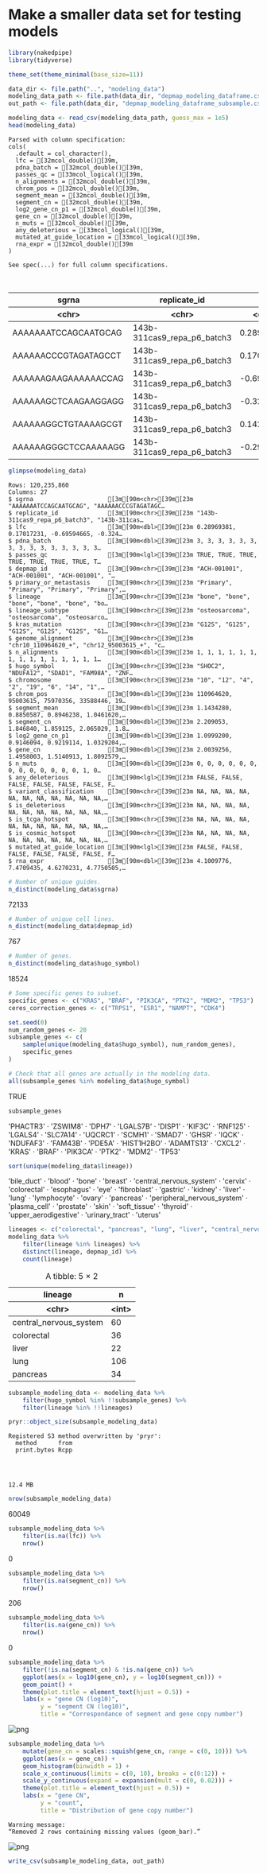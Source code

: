 # Make a smaller data set for testing models

```R
library(nakedpipe)
library(tidyverse)

theme_set(theme_minimal(base_size=11))
```

```R
data_dir <- file.path("..", "modeling_data")
modeling_data_path <- file.path(data_dir, "depmap_modeling_dataframe.csv")
out_path <- file.path(data_dir, "depmap_modeling_dataframe_subsample.csv")
```

```R
modeling_data <- read_csv(modeling_data_path, guess_max = 1e5)
head(modeling_data)
```

    Parsed with column specification:
    cols(
      .default = col_character(),
      lfc = [32mcol_double()[39m,
      pdna_batch = [32mcol_double()[39m,
      passes_qc = [33mcol_logical()[39m,
      n_alignments = [32mcol_double()[39m,
      chrom_pos = [32mcol_double()[39m,
      segment_mean = [32mcol_double()[39m,
      segment_cn = [32mcol_double()[39m,
      log2_gene_cn_p1 = [32mcol_double()[39m,
      gene_cn = [32mcol_double()[39m,
      n_muts = [32mcol_double()[39m,
      any_deleterious = [33mcol_logical()[39m,
      mutated_at_guide_location = [33mcol_logical()[39m,
      rna_expr = [32mcol_double()[39m
    )
    
    See spec(...) for full column specifications.

<table>
<caption>A tibble: 6 × 27</caption>
<thead>
	<tr><th scope=col>sgrna</th><th scope=col>replicate_id</th><th scope=col>lfc</th><th scope=col>pdna_batch</th><th scope=col>passes_qc</th><th scope=col>depmap_id</th><th scope=col>primary_or_metastasis</th><th scope=col>lineage</th><th scope=col>lineage_subtype</th><th scope=col>kras_mutation</th><th scope=col>⋯</th><th scope=col>log2_gene_cn_p1</th><th scope=col>gene_cn</th><th scope=col>n_muts</th><th scope=col>any_deleterious</th><th scope=col>variant_classification</th><th scope=col>is_deleterious</th><th scope=col>is_tcga_hotspot</th><th scope=col>is_cosmic_hotspot</th><th scope=col>mutated_at_guide_location</th><th scope=col>rna_expr</th></tr>
	<tr><th scope=col>&lt;chr&gt;</th><th scope=col>&lt;chr&gt;</th><th scope=col>&lt;dbl&gt;</th><th scope=col>&lt;dbl&gt;</th><th scope=col>&lt;lgl&gt;</th><th scope=col>&lt;chr&gt;</th><th scope=col>&lt;chr&gt;</th><th scope=col>&lt;chr&gt;</th><th scope=col>&lt;chr&gt;</th><th scope=col>&lt;chr&gt;</th><th scope=col>⋯</th><th scope=col>&lt;dbl&gt;</th><th scope=col>&lt;dbl&gt;</th><th scope=col>&lt;dbl&gt;</th><th scope=col>&lt;lgl&gt;</th><th scope=col>&lt;chr&gt;</th><th scope=col>&lt;chr&gt;</th><th scope=col>&lt;chr&gt;</th><th scope=col>&lt;chr&gt;</th><th scope=col>&lt;lgl&gt;</th><th scope=col>&lt;dbl&gt;</th></tr>
</thead>
<tbody>
	<tr><td>AAAAAAATCCAGCAATGCAG</td><td>143b-311cas9_repa_p6_batch3</td><td> 0.2896938</td><td>3</td><td>TRUE</td><td>ACH-001001</td><td>Primary</td><td>bone</td><td>osteosarcoma</td><td>G12S</td><td>⋯</td><td>1.0999200</td><td>2.003926</td><td>0</td><td>FALSE</td><td>NA</td><td>NA</td><td>NA</td><td>NA</td><td>FALSE</td><td>4.1009776</td></tr>
	<tr><td>AAAAAACCCGTAGATAGCCT</td><td>143b-311cas9_repa_p6_batch3</td><td> 0.1701723</td><td>3</td><td>TRUE</td><td>ACH-001001</td><td>Primary</td><td>bone</td><td>osteosarcoma</td><td>G12S</td><td>⋯</td><td>0.9146094</td><td>1.495800</td><td>0</td><td>FALSE</td><td>NA</td><td>NA</td><td>NA</td><td>NA</td><td>FALSE</td><td>7.4709435</td></tr>
	<tr><td>AAAAAAGAAGAAAAAACCAG</td><td>143b-311cas9_repa_p6_batch3</td><td>-0.6959467</td><td>3</td><td>TRUE</td><td>ACH-001001</td><td>Primary</td><td>bone</td><td>osteosarcoma</td><td>G12S</td><td>⋯</td><td>0.9219114</td><td>1.514091</td><td>0</td><td>FALSE</td><td>NA</td><td>NA</td><td>NA</td><td>NA</td><td>FALSE</td><td>4.6270231</td></tr>
	<tr><td>AAAAAAGCTCAAGAAGGAGG</td><td>143b-311cas9_repa_p6_batch3</td><td>-0.3249354</td><td>3</td><td>TRUE</td><td>ACH-001001</td><td>Primary</td><td>bone</td><td>osteosarcoma</td><td>G12S</td><td>⋯</td><td>1.0329204</td><td>1.809258</td><td>0</td><td>FALSE</td><td>NA</td><td>NA</td><td>NA</td><td>NA</td><td>FALSE</td><td>4.7750505</td></tr>
	<tr><td>AAAAAAGGCTGTAAAAGCGT</td><td>143b-311cas9_repa_p6_batch3</td><td> 0.1428739</td><td>3</td><td>TRUE</td><td>ACH-001001</td><td>Primary</td><td>bone</td><td>osteosarcoma</td><td>G12S</td><td>⋯</td><td>0.9064726</td><td>1.475575</td><td>0</td><td>FALSE</td><td>NA</td><td>NA</td><td>NA</td><td>NA</td><td>FALSE</td><td>0.2265085</td></tr>
	<tr><td>AAAAAAGGGCTCCAAAAAGG</td><td>143b-311cas9_repa_p6_batch3</td><td>-0.2998787</td><td>3</td><td>TRUE</td><td>ACH-001001</td><td>Primary</td><td>bone</td><td>osteosarcoma</td><td>G12S</td><td>⋯</td><td>1.0604597</td><td>1.887698</td><td>0</td><td>FALSE</td><td>NA</td><td>NA</td><td>NA</td><td>NA</td><td>FALSE</td><td>0.3785116</td></tr>
</tbody>
</table>

```R
glimpse(modeling_data)
```

    Rows: 120,235,860
    Columns: 27
    $ sgrna                     [3m[90m<chr>[39m[23m "AAAAAAATCCAGCAATGCAG", "AAAAAACCCGTAGATAGC…
    $ replicate_id              [3m[90m<chr>[39m[23m "143b-311cas9_repa_p6_batch3", "143b-311cas…
    $ lfc                       [3m[90m<dbl>[39m[23m 0.28969381, 0.17017231, -0.69594665, -0.324…
    $ pdna_batch                [3m[90m<dbl>[39m[23m 3, 3, 3, 3, 3, 3, 3, 3, 3, 3, 3, 3, 3, 3, 3…
    $ passes_qc                 [3m[90m<lgl>[39m[23m TRUE, TRUE, TRUE, TRUE, TRUE, TRUE, TRUE, T…
    $ depmap_id                 [3m[90m<chr>[39m[23m "ACH-001001", "ACH-001001", "ACH-001001", "…
    $ primary_or_metastasis     [3m[90m<chr>[39m[23m "Primary", "Primary", "Primary", "Primary",…
    $ lineage                   [3m[90m<chr>[39m[23m "bone", "bone", "bone", "bone", "bone", "bo…
    $ lineage_subtype           [3m[90m<chr>[39m[23m "osteosarcoma", "osteosarcoma", "osteosarco…
    $ kras_mutation             [3m[90m<chr>[39m[23m "G12S", "G12S", "G12S", "G12S", "G12S", "G1…
    $ genome_alignment          [3m[90m<chr>[39m[23m "chr10_110964620_+", "chr12_95003615_+", "c…
    $ n_alignments              [3m[90m<dbl>[39m[23m 1, 1, 1, 1, 1, 1, 1, 1, 1, 1, 1, 1, 1, 1, 1…
    $ hugo_symbol               [3m[90m<chr>[39m[23m "SHOC2", "NDUFA12", "SDAD1", "FAM98A", "ZNF…
    $ chromosome                [3m[90m<chr>[39m[23m "10", "12", "4", "2", "19", "6", "14", "1",…
    $ chrom_pos                 [3m[90m<dbl>[39m[23m 110964620, 95003615, 75970356, 33588446, 19…
    $ segment_mean              [3m[90m<dbl>[39m[23m 1.1434280, 0.8850587, 0.8946238, 1.0461620,…
    $ segment_cn                [3m[90m<dbl>[39m[23m 2.209053, 1.846840, 1.859125, 2.065029, 1.8…
    $ log2_gene_cn_p1           [3m[90m<dbl>[39m[23m 1.0999200, 0.9146094, 0.9219114, 1.0329204,…
    $ gene_cn                   [3m[90m<dbl>[39m[23m 2.0039256, 1.4958003, 1.5140913, 1.8092579,…
    $ n_muts                    [3m[90m<dbl>[39m[23m 0, 0, 0, 0, 0, 0, 0, 0, 0, 0, 0, 0, 0, 1, 0…
    $ any_deleterious           [3m[90m<lgl>[39m[23m FALSE, FALSE, FALSE, FALSE, FALSE, FALSE, F…
    $ variant_classification    [3m[90m<chr>[39m[23m NA, NA, NA, NA, NA, NA, NA, NA, NA, NA, NA,…
    $ is_deleterious            [3m[90m<chr>[39m[23m NA, NA, NA, NA, NA, NA, NA, NA, NA, NA, NA,…
    $ is_tcga_hotspot           [3m[90m<chr>[39m[23m NA, NA, NA, NA, NA, NA, NA, NA, NA, NA, NA,…
    $ is_cosmic_hotspot         [3m[90m<chr>[39m[23m NA, NA, NA, NA, NA, NA, NA, NA, NA, NA, NA,…
    $ mutated_at_guide_location [3m[90m<lgl>[39m[23m FALSE, FALSE, FALSE, FALSE, FALSE, FALSE, F…
    $ rna_expr                  [3m[90m<dbl>[39m[23m 4.1009776, 7.4709435, 4.6270231, 4.7750505,…

```R
# Number of unique guides.
n_distinct(modeling_data$sgrna)
```

72133

```R
# Number of unique cell lines.
n_distinct(modeling_data$depmap_id)
```

767

```R
# Number of genes.
n_distinct(modeling_data$hugo_symbol)
```

18524

```R
# Some specific genes to subset.
specific_genes <- c("KRAS", "BRAF", "PIK3CA", "PTK2", "MDM2", "TP53")
ceres_correction_genes <- c("TRPS1", "ESR1", "NAMPT", "CDK4")

set.seed(0)
num_random_genes <- 20
subsample_genes <- c(
    sample(unique(modeling_data$hugo_symbol), num_random_genes),
    specific_genes
)

# Check that all genes are actually in the modeling data.
all(subsample_genes %in% modeling_data$hugo_symbol)
```

TRUE

```R
subsample_genes
```

<style>
.list-inline {list-style: none; margin:0; padding: 0}
.list-inline>li {display: inline-block}
.list-inline>li:not(:last-child)::after {content: "\00b7"; padding: 0 .5ex}
</style>
<ol class=list-inline><li>'PHACTR3'</li><li>'ZSWIM8'</li><li>'DPH7'</li><li>'LGALS7B'</li><li>'DISP1'</li><li>'KIF3C'</li><li>'RNF125'</li><li>'LGALS4'</li><li>'SLC7A14'</li><li>'UQCRC1'</li><li>'SCMH1'</li><li>'SMAD7'</li><li>'GHSR'</li><li>'IQCK'</li><li>'NDUFAF3'</li><li>'FAM43B'</li><li>'PDE5A'</li><li>'HIST1H2BO'</li><li>'ADAMTS13'</li><li>'CXCL2'</li><li>'KRAS'</li><li>'BRAF'</li><li>'PIK3CA'</li><li>'PTK2'</li><li>'MDM2'</li><li>'TP53'</li></ol>

```R
sort(unique(modeling_data$lineage))
```

<style>
.list-inline {list-style: none; margin:0; padding: 0}
.list-inline>li {display: inline-block}
.list-inline>li:not(:last-child)::after {content: "\00b7"; padding: 0 .5ex}
</style>
<ol class=list-inline><li>'bile_duct'</li><li>'blood'</li><li>'bone'</li><li>'breast'</li><li>'central_nervous_system'</li><li>'cervix'</li><li>'colorectal'</li><li>'esophagus'</li><li>'eye'</li><li>'fibroblast'</li><li>'gastric'</li><li>'kidney'</li><li>'liver'</li><li>'lung'</li><li>'lymphocyte'</li><li>'ovary'</li><li>'pancreas'</li><li>'peripheral_nervous_system'</li><li>'plasma_cell'</li><li>'prostate'</li><li>'skin'</li><li>'soft_tissue'</li><li>'thyroid'</li><li>'upper_aerodigestive'</li><li>'urinary_tract'</li><li>'uterus'</li></ol>

```R
lineages <- c("colorectal", "pancreas", "lung", "liver", "central_nervous_system")
modeling_data %>%
    filter(lineage %in% lineages) %>%
    distinct(lineage, depmap_id) %>%
    count(lineage)
```

<table>
<caption>A tibble: 5 × 2</caption>
<thead>
	<tr><th scope=col>lineage</th><th scope=col>n</th></tr>
	<tr><th scope=col>&lt;chr&gt;</th><th scope=col>&lt;int&gt;</th></tr>
</thead>
<tbody>
	<tr><td>central_nervous_system</td><td> 60</td></tr>
	<tr><td>colorectal            </td><td> 36</td></tr>
	<tr><td>liver                 </td><td> 22</td></tr>
	<tr><td>lung                  </td><td>106</td></tr>
	<tr><td>pancreas              </td><td> 34</td></tr>
</tbody>
</table>

```R
subsample_modeling_data <- modeling_data %>%
    filter(hugo_symbol %in% !!subsample_genes) %>%
    filter(lineage %in% !!lineages)

pryr::object_size(subsample_modeling_data)
```

    Registered S3 method overwritten by 'pryr':
      method      from
      print.bytes Rcpp
    



    12.4 MB

```R
nrow(subsample_modeling_data)
```

60049

```R
subsample_modeling_data %>%
    filter(is.na(lfc)) %>%
    nrow()
```

0

```R
subsample_modeling_data %>%
    filter(is.na(segment_cn)) %>%
    nrow()
```

206

```R
subsample_modeling_data %>%
    filter(is.na(gene_cn)) %>%
    nrow()
```

0

```R
subsample_modeling_data %>%
    filter(!is.na(segment_cn) & !is.na(gene_cn)) %>%
    ggplot(aes(x = log10(gene_cn), y = log10(segment_cn))) +
    geom_point() +
    theme(plot.title = element_text(hjust = 0.5)) +
    labs(x = "gene CN (log10)",
         y = "segment CN (log10)",
         title = "Correspondance of segment and gene copy number")
```

![png](019_prepare-data-subsample_files/019_prepare-data-subsample_17_0.png)

```R
subsample_modeling_data %>%
    mutate(gene_cn = scales::squish(gene_cn, range = c(0, 10))) %>%
    ggplot(aes(x = gene_cn)) +
    geom_histogram(binwidth = 1) +
    scale_x_continuous(limits = c(0, 10), breaks = c(0:12)) +
    scale_y_continuous(expand = expansion(mult = c(0, 0.02))) +
    theme(plot.title = element_text(hjust = 0.5)) +
    labs(x = "gene CN",
         y = "count",
         title = "Distribution of gene copy number")
```

    Warning message:
    “Removed 2 rows containing missing values (geom_bar).”

![png](019_prepare-data-subsample_files/019_prepare-data-subsample_18_1.png)

```R
write_csv(subsample_modeling_data, out_path)
```
